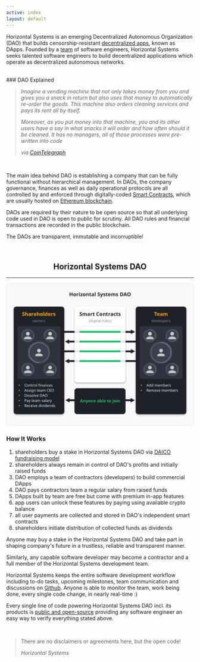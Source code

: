 ```yaml
---
active: index
layout: default
---
```


Horizontal Systems is an emerging Decentralized Autonomous Organization (DAO) that builds censorship-resistant [decentralized apps](https://horizontalsystems.io/hs-dapps), known as DApps. Founded by a [team](https://horizontalsystems.io/dao/team) of software engineers, Horizontal Systems seeks talented software engineers to build decentralized applications which operate as decentralized autonomous networks.

<br/>
### DAO Explained

>_Imagine a vending machine that not only takes money from you and gives you a snack in return but also uses that money to automatically re-order the goods. This machine also orders cleaning services and pays its rent all by itself._
>
>_Moreover, as you put money into that machine, you and its other users have a say in what snacks it will order and how often should it be cleaned. It has no managers, all of those processes were pre-written into code_
>
>_via [CoinTelegraph](https://cointelegraph.com/ethereum-for-beginners/what-is-dao#how-daos-work)_

<br/>


The main idea behind DAO is establishing a company that can be fully functional without hierarchical management. In DAOs, the company governance, finances as well as daily operational protocols are all controlled by and enforced through digitally-coded [Smart Contracts](https://www.youtube.com/watch?v=_I0dUL4kpTg), which are usually hosted on [Ethereum blockchain](https://www.ethereum.org/dao).


DAOs are required by their nature to be open source so that all underlying code used in DAO is open to public for scrutiny. All DAO rules and financial transactions are recorded in the public blockchain.

The DAOs are transparent, immutable and incorruptible!

<br/>
<center>
  <h2>Horizontal Systems DAO</h2>
</center>
<hr/>

![Horizontal Systems DAO](/assets/images/hs_dao.png)

### How It Works

1. shareholders buy a stake in Horizontal Systems DAO via [DAICO fundraising model](https://cointelegraph.com/explained/what-is-a-daico-explained)
2. shareholders always remain in control of DAO's profits and initially raised funds
3. DAO employs a team of contractors (developers) to build commercial DApps
4. DAO pays contractors team a regular salary from raised funds
5. DApps built by team are free but come with premium in-app features
6. app users can unlock these features by paying using available crypto balance
7. all user payments are collected and stored in DAO's independent smart contracts
8. shareholders initiate distribution of collected funds as dividends

Anyone may buy a stake in the Horizontal Systems DAO and take part in shaping company's future in a trustless, reliable and transparent manner. 

Similarly, any capable software developer may become a contractor and a full member of the Horizontal Systems development team.

Horizontal Systems keeps the entire software development workflow including to-do tasks, upcoming milestones, team communication and discussions on [Github](https://github.com/horizontalsystems/). Anyone is able to monitor the team, work being done, every single code change, in nearly real-time :)

Every single line of code powering Horizontal Systems DAO incl. its products is [public and open-source](https://github.com/horizontalsystems/) providing any software engineer an easy way to verify everything stated above.

<br/>

>There are no disclaimers or agreements here, but the open code!
>
>_Horizontal Systems_

<br/>

